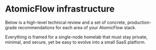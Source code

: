 # AtomicFlow infrastructure

Below is a high-level technical review and a set of concrete, production-grade recommendations for each area of your AtomicFlow stack.

Everything is framed for a single-node homelab that must stay private, minimal, and secure, yet be easy to evolve into a small SaaS platform.


